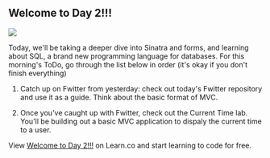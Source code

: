 ## Welcome to Day 2!!!

![](http://orig03.deviantart.net/5e79/f/2013/251/3/c/welcome_to_the_internet_by_chibishadow8-d6lkfaf.png)

Today, we'll be taking a deeper dive into Sinatra and forms, and learning about SQL, a brand new programming language for databases. For this morning's ToDo, go through the list below in order (it's okay if you don't finish everything)

1. Catch up on Fwitter from yesterday: check out today's Fwitter repository and use it as a guide. Think about the basic format of MVC. 

2. Once you've caught up with Fwitter, check out the Current Time lab. You'll be building out a basic MVC application to dispaly the current time to a user. 


<p data-visibility='hidden'>View <a href='https://learn.co/lessons/hs-advanced-software-engineering-day-2-todo' title='Welcome to Day 2!!!'>Welcome to Day 2!!!</a> on Learn.co and start learning to code for free.</p>
